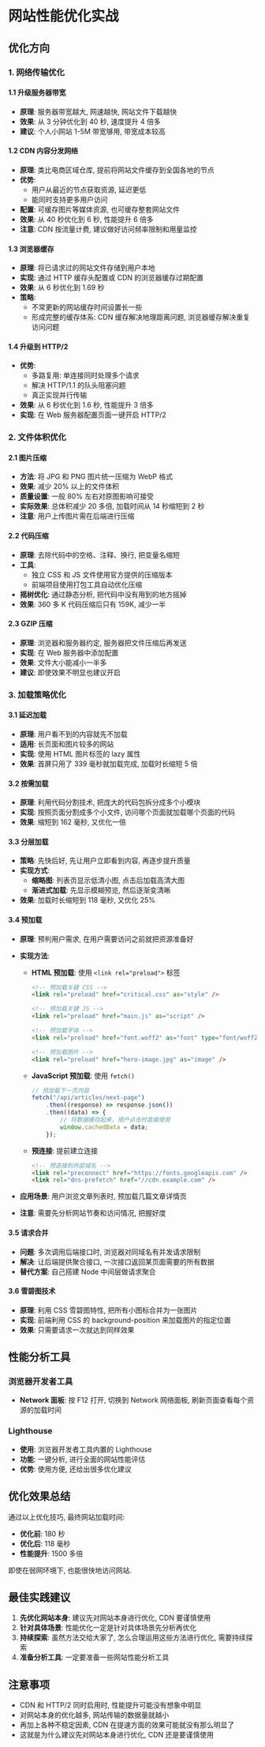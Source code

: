 # 网站性能优化实战

## 优化方向

### 1. 网络传输优化

#### 1.1 升级服务器带宽

-   **原理**: 服务器带宽越大, 网速越快, 网站文件下载越快
-   **效果**: 从 3 分钟优化到 40 秒, 速度提升 4 倍多
-   **建议**: 个人小网站 1-5M 带宽够用, 带宽成本较高

#### 1.2 CDN 内容分发网络

-   **原理**: 类比电商区域仓库, 提前将网站文件缓存到全国各地的节点
-   **优势**:
    -   用户从最近的节点获取资源, 延迟更低
    -   能同时支持更多用户访问
-   **配置**: 可缓存图片等媒体资源, 也可缓存整套网站文件
-   **效果**: 从 40 秒优化到 6 秒, 性能提升 6 倍多
-   **注意**: CDN 按流量计费, 建议做好访问频率限制和用量监控

#### 1.3 浏览器缓存

-   **原理**: 将已请求过的网站文件存储到用户本地
-   **实现**: 通过 HTTP 缓存头配置或 CDN 的浏览器缓存过期配置
-   **效果**: 从 6 秒优化到 1.69 秒
-   **策略**:
    -   不常更新的网站缓存时间设置长一些
    -   形成完整的缓存体系: CDN 缓存解决地理距离问题, 浏览器缓存解决重复访问问题

#### 1.4 升级到 HTTP/2

-   **优势**:
    -   多路复用: 单连接同时处理多个请求
    -   解决 HTTP/1.1 的队头阻塞问题
    -   真正实现并行传输
-   **效果**: 从 6 秒优化到 1.6 秒, 性能提升 3 倍多
-   **实现**: 在 Web 服务器配置页面一键开启 HTTP/2

### 2. 文件体积优化

#### 2.1 图片压缩

-   **方法**: 将 JPG 和 PNG 图片统一压缩为 WebP 格式
-   **效果**: 减少 20% 以上的文件体积
-   **质量设置**: 一般 80% 左右对原图影响可接受
-   **实际效果**: 总体积减少 20 多倍, 加载时间从 14 秒缩短到 2 秒
-   **注意**: 用户上传图片需在后端进行压缩

#### 2.2 代码压缩

-   **原理**: 去除代码中的空格、注释、换行, 把变量名缩短
-   **工具**:
    -   独立 CSS 和 JS 文件使用官方提供的压缩版本
    -   前端项目使用打包工具自动优化压缩
-   **摇树优化**: 通过静态分析, 把代码中没有用到的地方摇掉
-   **效果**: 360 多 K 代码压缩后只有 159K, 减少一半

#### 2.3 GZIP 压缩

-   **原理**: 浏览器和服务器约定, 服务器把文件压缩后再发送
-   **实现**: 在 Web 服务器中添加配置
-   **效果**: 文件大小能减小一半多
-   **建议**: 即使效果不明显也建议开启

### 3. 加载策略优化

#### 3.1 延迟加载

-   **原理**: 用户看不到的内容就先不加载
-   **适用**: 长页面和图片较多的网站
-   **实现**: 使用 HTML 图片标签的 lazy 属性
-   **效果**: 首屏只用了 339 毫秒就加载完成, 加载时长缩短 5 倍

#### 3.2 按需加载

-   **原理**: 利用代码分割技术, 把庞大的代码包拆分成多个小模块
-   **实现**: 按照页面分割成多个小文件, 访问哪个页面就加载哪个页面的代码
-   **效果**: 缩短到 162 毫秒, 又优化一倍

#### 3.3 分层加载

-   **策略**: 先快后好, 先让用户立即看到内容, 再逐步提升质量
-   **实现方式**:
    -   **缩略图**: 列表页显示低清小图, 点击后加载高清大图
    -   **渐进式加载**: 先显示模糊预览, 然后逐渐变清晰
-   **效果**: 加载时长缩短到 118 毫秒, 又优化 25%

#### 3.4 预加载

-   **原理**: 预判用户需求, 在用户需要访问之前就把资源准备好
-   **实现方法**:

    -   **HTML 预加载**: 使用 `<link rel="preload">` 标签

        ```html
        <!-- 预加载关键 CSS -->
        <link rel="preload" href="critical.css" as="style" />

        <!-- 预加载关键 JS -->
        <link rel="preload" href="main.js" as="script" />

        <!-- 预加载字体 -->
        <link rel="preload" href="font.woff2" as="font" type="font/woff2" crossorigin />

        <!-- 预加载图片 -->
        <link rel="preload" href="hero-image.jpg" as="image" />
        ```

    -   **JavaScript 预加载**: 使用 `fetch()`

        ```javascript
        // 预加载下一页内容
        fetch("/api/articles/next-page")
            .then((response) => response.json())
            .then((data) => {
                // 将数据缓存起来，用户点击时直接使用
                window.cachedData = data;
            });
        ```

    -   **预连接**: 提前建立连接

        ```html
        <!-- 预连接到外部域名 -->
        <link rel="preconnect" href="https://fonts.googleapis.com" />
        <link rel="dns-prefetch" href="//cdn.example.com" />
        ```

-   **应用场景**: 用户浏览文章列表时, 预加载几篇文章详情页
-   **注意**: 需要先分析网站节奏和访问情况, 把握好度

#### 3.5 请求合并

-   **问题**: 多次调用后端接口时, 浏览器对同域名有并发请求限制
-   **解决**: 让后端提供聚合接口, 一次接口返回某页面需要的所有数据
-   **替代方案**: 自己搭建 Node 中间层做请求聚合

#### 3.6 雪碧图技术

-   **原理**: 利用 CSS 雪碧图特性, 把所有小图标合并为一张图片
-   **实现**: 前端利用 CSS 的 background-position 来加载图片的指定位置
-   **效果**: 只需要请求一次就达到同样效果

## 性能分析工具

### 浏览器开发者工具

-   **Network 面板**: 按 F12 打开, 切换到 Network 网络面板, 刷新页面查看每个资源的加载时间

### Lighthouse

-   **使用**: 浏览器开发者工具内置的 Lighthouse
-   **功能**: 一键分析, 进行全面的网站性能评估
-   **优势**: 使用方便, 还给出很多优化建议

## 优化效果总结

通过以上优化技巧, 最终网站加载时间:

-   **优化前**: 180 秒
-   **优化后**: 118 毫秒
-   **性能提升**: 1500 多倍

即使在弱网环境下, 也能很快地访问网站.

## 最佳实践建议

1. **先优化网站本身**: 建议先对网站本身进行优化, CDN 要谨慎使用
2. **针对具体场景**: 性能优化一定是针对具体场景先分析再优化
3. **持续探索**: 虽然方法交给大家了, 怎么合理运用这些方法进行优化, 需要持续探索
4. **准备分析工具**: 一定要准备一些网站性能分析工具

## 注意事项

-   CDN 和 HTTP/2 同时启用时, 性能提升可能没有想象中明显
-   对网站本身的优化越多, 网站传输的数据量就越小
-   再加上各种不稳定因素, CDN 在提速方面的效果可能就没有那么明显了
-   这就是为什么建议先对网站本身进行优化, CDN 还是要谨慎使用
